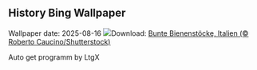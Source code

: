 ## History Bing Wallpaper
Wallpaper date: 2025-08-16
![](https://www.bing.com/th?id=OHR.ColorfulBeehives_DE-DE0790331743_UHD.jpg&w=1000)Download: [Bunte Bienenstöcke, Italien (© Roberto Caucino/Shutterstock)](https://www.bing.com/th?id=OHR.ColorfulBeehives_DE-DE0790331743_UHD.jpg)

Auto get programm by LtgX
